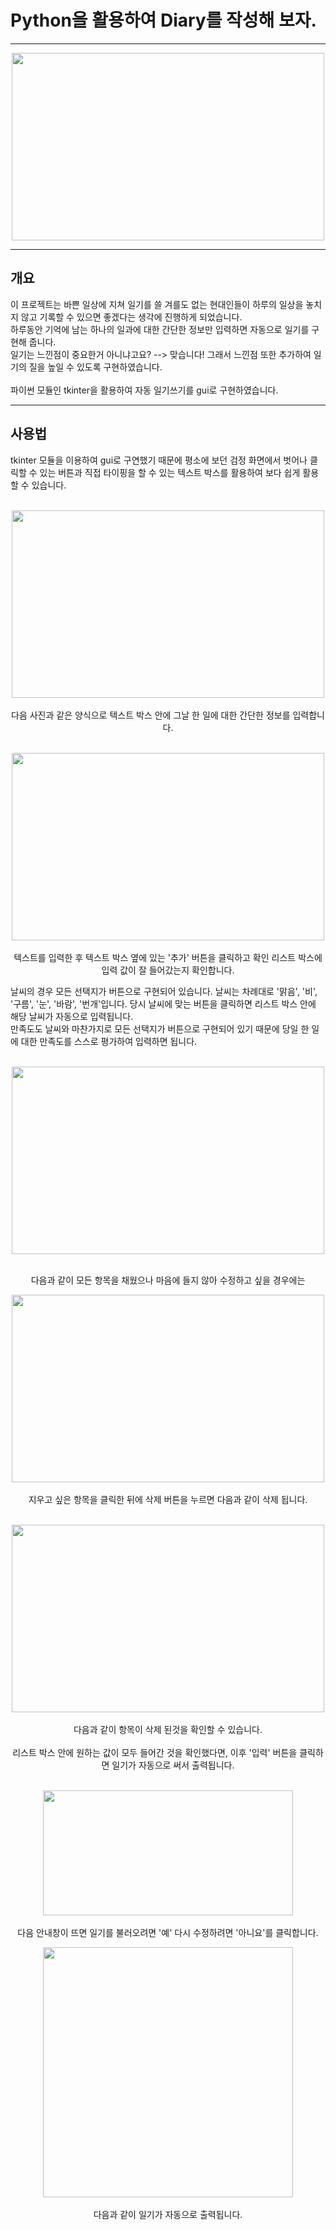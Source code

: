 
# Python을 활용하여 **Diary**를 작성해 보자.

---

<p align="center">
<img src = "https://user-images.githubusercontent.com/102236107/173296132-d20e82d4-2db1-43ee-9109-510085cf58dd.png" width="500" height="300"/>

---

## 개요
이 프로젝트는 바쁜 일상에 지쳐 일기를 쓸 겨를도 없는 현대인들이 하루의 일상을 놓치지 않고 기록할 수 있으면 좋겠다는 생각에 진행하게 되었습니다.<br>
하루동안 기억에 남는 하나의 일과에 대한 간단한 정보만 입력하면 자동으로 일기를 구현해 줍니다.<br>
일기는 느낀점이 중요한거 아니냐고요? --> 맞습니다! 그래서 느낀점 또한 추가하여 일기의 질을 높일 수 있도록 구현하였습니다.<br>
<br>
파이썬 모듈인 tkinter을 활용하여 자동 일기쓰기를 gui로 구현하였습니다.


---

## 사용법

tkinter 모듈을 이용하여 gui로 구연했기 때문에 평소에 보던 검정 화면에서 벗어나 클릭할 수 있는 버튼과 직접 타이핑을 할 수 있는 텍스트 박스를 활용하여 보다 쉽게 활용할 수 있습니다.<br>
<br>
  
<p align="center">
<img src = "https://user-images.githubusercontent.com/102236107/173298980-2a2ed9e6-98b4-4948-bf26-4fa92191dfa5.png" width="500" height="300"/><br>
  
<br>
다음 사진과 같은 양식으로 텍스트 박스 안에 그날 한 일에 대한 간단한 정보를 입력합니다.<br>
<br>
  
<p align="center">  
<img src = "https://user-images.githubusercontent.com/102236107/173299395-818e0dab-0259-4ec9-aeb0-60bed2728a97.png" width="500" height="300"/><br>
  
<br>
텍스트를 입력한 후 텍스트 박스 옆에 있는 '추가' 버튼을 클릭하고 확인 리스트 박스에 입력 값이 잘 들어갔는지 확인합니다.
<br>
  
날씨의 경우 모든 선택지가 버튼으로 구현되어 있습니다. 날씨는 차례대로 '맑음', '비', '구름', '눈', '바람', '번개'입니다.
당시 날씨에 맞는 버튼을 클릭하면 리스트 박스 안에 해당 날씨가 자동으로 입력됩니다. <br>
만족도도 날씨와 마찬가지로 모든 선택지가 버튼으로 구현되어 있기 때문에 당일 한 일에 대한 만족도를 스스로 평가하여 입력하면 됩니다.<br>
<br>  
  
<p align="center">  
<img src = "https://user-images.githubusercontent.com/93086581/173333711-f8a002ed-ee9f-433d-b0c7-7a42064387ca.png" width="500" height="300"/><br>
<br>
<p align="center">  
다음과 같이 모든 항목을 채웠으나 마음에 들지 않아 수정하고 싶을 경우에는  

<br>  
<p align="center">  
<img src = "https://user-images.githubusercontent.com/93086581/173334333-5380b1f8-0a4c-47ca-b9cb-7dd940f6737e.png" width="500" height="300"/><br>
<br>
지우고 싶은 항목을 클릭한 뒤에 삭제 버튼을 누르면 다음과 같이 삭제 됩니다.<br>

<br>
<p align="center">
<img src = "https://user-images.githubusercontent.com/93086581/173334641-17e5a582-798d-4100-8583-968e67665292.png" width="500" height="300"/><br>
<br>
다음과 같이 항목이 삭제 된것을 확인할 수 있습니다.<br>
    
<br>
리스트 박스 안에 원하는 값이 모두 들어간 것을 확인했다면, 이후 '입력' 버튼을 클릭하면 일기가 자동으로 써서 출력됩니다.<br>
<br>

<p align="center">  
<img src = "https://user-images.githubusercontent.com/93086581/173331961-40cee848-6c5d-4074-932c-a9bbb2a8fec8.png" width="400" height="200"/><br>  
<br>
다음 안내창이 뜨면 일기를 불러오려면 '예' 다시 수정하려면 '아니요'를 클릭합니다.
  
<br>
<p align="center">
<img src = "https://user-images.githubusercontent.com/93086581/172658242-c931c8c3-a209-4bbf-b54b-9f742721846f.png" width="400" height="400"/><br>  
  
<br>
다음과 같이 일기가 자동으로 출력됩니다.
